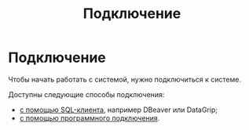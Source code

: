 ﻿---
layout: default
title: Подключение
nav_order: 1
parent: Работа с системой
has_children: true
has_toc: false
---

# Подключение

Чтобы начать работать с системой, нужно подключиться к системе.

Доступны следующие способы подключения:
*   [с помощью SQL-клиента](connection_via_sql_client/connection_via_sql_client.md), например DBeaver или DataGrip;
*   [с помощью программного подключения](connection_via_code/connection_via_code.md).